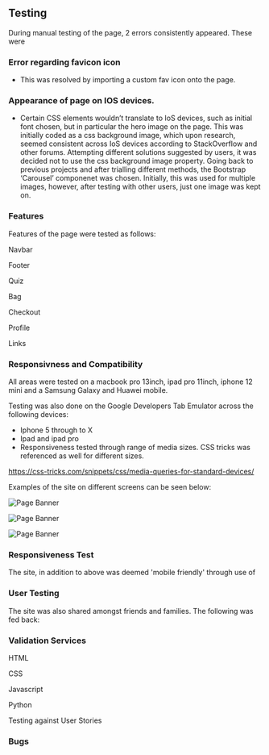 ## Testing
During manual testing of the page, 2 errors consistently appeared.  These were

### Error regarding favicon icon

* This was resolved by importing a custom fav icon onto the page.

### Appearance of page on IOS devices.

* Certain CSS elements wouldn’t translate to IoS devices, such as initial font chosen, but in particular the hero image on the page.  This was initially coded as a css background image, which upon research, seemed consistent across IoS devices according to StackOverflow and other forums.  Attempting different solutions suggested by users, it was decided not to use the css background image property.  Going back to previous projects and after trialling different methods, the Bootstrap ‘Carousel’ componenet was chosen.  Initially, this was used for multiple images, however, after testing with other users, just one image was kept on.



### Features

Features of the page were tested as follows:

Navbar

Footer

Quiz

Bag 

Checkout

Profile

Links




### Responsivness and Compatibility

All areas were tested on a macbook pro 13inch, ipad pro 11inch, iphone 12 mini and a Samsung Galaxy and Huawei mobile.  

Testing was also done on the Google Developers Tab Emulator across the following devices:

- Iphone 5 through to X
- Ipad and ipad pro
- Responsiveness tested through range of media sizes.  CSS tricks was referenced as well for different
sizes.

https://css-tricks.com/snippets/css/media-queries-for-standard-devices/

Examples of the site on different screens can be seen below:



![Page Banner](https://github.com/samc85/redfox_studios/blob/master/media/phone1.png)


![Page Banner](https://github.com/samc85/redfox_studios/blob/master/media/tablet.png)


![Page Banner](https://github.com/samc85/redfox_studios/blob/master/media/desktop1.png)


### Responsiveness Test

The site, in addition to above was deemed 'mobile friendly' through use of 

### User Testing

The site was also shared amongst friends and families.  The following was fed back: 

### Validation Services

HTML

CSS

Javascript

Python

Testing against User Stories



### Bugs